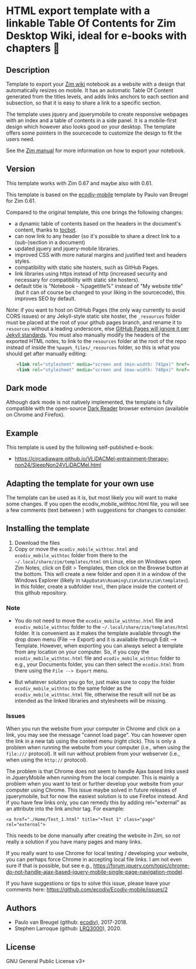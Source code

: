 HTML export template with a linkable Table Of Contents for Zim Desktop Wiki, ideal for e-books with chapters 📖
===============================================================================================================

## Description
Template to export your [Zim wiki](http://www.zim-wiki.org/) notebook as a website with a design that automatically resizes on mobile. It has an automatic Table Of Content generated from the titles levels, and adds links anchors to each section and subsection, so that it is easy to share a link to a specific section.

The template uses jquery and jquerymobile to create responsive webpages with an index and a table of contents in a side panel. It is a mobile-first design which however also looks good on your desktop. The template offers some pointers in the sourcecode to customize the design to fit the users need.

See the [Zim manual](http://zim-wiki.org/manual/Help/Export.html) for more information on how to export your notebook. 

## Version
This template works with Zim 0.67 and maybe also with 0.61.

This template is based on the [ecodiv-mobile](https://github.com/ecodiv/ZIM-templates/tree/master/Ecodiv-mobile) template by Paulo van Breugel for Zim 0.61.

Compared to the original template, this one brings the following changes:
* a dynamic table of contents based on the headers in the document's content, thanks to [tocbot](https://tscanlin.github.io/tocbot/).
* can now link to any header (so it's possible to share a direct link to a (sub-)section in a document)
* updated jquery and jquery-mobile libraries.
* improved CSS with more natural margins and justified text and headers styles.
* compatibility with static site hosters, such as GitHub Pages.
* link libraries using https instead of http (increased security and necessary for compatibility with static site hosters).
* default title is "Notebook - %pagetitle%" instead of "My website title" (but it can of course be changed to your liking in the sourcecode), this improves SEO by default.

Note: if you want to host on GitHub Pages (the only way currently to avoid CORS issues) or any Jekyll-style static site hoster, the `_resources` folder must be placed at the root of your github pages branch, and rename it to `resources` without a leading underscore, else [GitHub Pages will ignore it per Jekyll standards](https://help.github.com/en/github/working-with-github-pages/about-github-pages-and-jekyll). You must also manually modify the headers of the exported HTML notes, to link to the `resources` folder at the root of the repo instead of inside the `%page%_files/_resources` folder, so this is what you should get after manually editing:

```html
    <link rel="stylesheet" media="screen and (min-width: 741px)" href=./resources/style.css>
    <link rel="stylesheet" media="screen and (max-width: 740px)" href=./resources/style_mobile.css>
```

## Dark mode

Although dark mode is not natively implemented, the template is fully compatible with the open-source [Dark Reader](https://github.com/darkreader/darkreader) browser extension (available on Chrome and Firefox).

## Example
This template is used by the following self-published e-book:
* https://circadiaware.github.io/VLiDACMel-entrainment-therapy-non24/SleepNon24VLiDACMel.html

## Adapting the template for your own use
The template can be used as it is, but most likely you will want to make some changes. If you open the ecodiv_mobile_withtoc.html file, you will see a few comments (text between <!--  -->) with suggestions for changes to consider.

## Installing the template

1. Download the files 
2. Copy or move the `ecodiv_mobile_withtoc.html` and `ecodiv_mobile_withtoc` folder from there to the `~/.local/share/zim/templates/html` on Linux, else on Windows open Zim Notes, click on Edit > Templates, then click on the Browse button at the bottom. This will create a new folder and open it in a window of the Windows Explorer (likely in `%AppData%\Roaming\zim\data\zim\templates`). In this folder, create a subfolder `html`, then place inside the content of this github repository.

### Note
* You do not need to move the `ecodiv_mobile_withtoc.html` file and `ecodiv_mobile_withtoc` folder to the `~/.local/share/zim/templates/html` folder. It is convenient as it makes the template available through the drop down menu (File --> Export) and it is available through Edit --> Template. However, when exporting you can always select a template from any location on your computer. So, if you copy the `ecodiv_mobile_withtoc.html` file and `ecodiv_mobile_withtoc` folder to e.g., your Documents folder, you can then select the `ecodiv.html` from there using the `File --> Export` menu.

* But whatever solution you go for, just make sure to copy the folder `ecodiv_mobile_withtoc` to the same folder as the `ecodiv_mobile_withtoc.html` file, otherwise the result will not be as intended as the linked libraries and stylesheets will be missing.

### Issues
When you run the website from your computer in Chrome and click on a link, you may see the message "cannot load page". You can however open the link in a new tab using the context menu (right click). This is only a problem when running the website from your computer (i.e., when using the `file:///` protocol). It will run without problem from your webserver (i.e., when using the `http://` protocol).

The problem is that Chrome does not seem to handle Ajax based links used in JqueryMobile when running from the local computer. This is mainly a problem when you want to test or further develop your website from your computer using Chrome. 
This issue maybe solved in future releases of jquerymobile, but for now the easiest solution is to use Firefox instead. And if you have few links only, you can remedy this by adding rel="external" as an attribute into the link anchor tag. For example:

```<a href="./Home/Test_1.html" title="+Test 1" class="page" rel="external">```

This needs to be done manually after creating the website in Zim, so not really a solution if you have many pages and many links.

If you really want to use Chrome for local testing / developing your website, you can perhaps force Chrome in accepting local file links. I am not even sure if that is possible, but see e.g., https://forum.jquery.com/topic/chrome-do-not-handle-ajax-based-jquery-mobile-single-page-navigation-model.

If you have suggestions or tips to solve this issue, please leave your comments here: https://github.com/ecodiv/Ecodiv-mobile/issues/2

## Authors

* Paulo van Breugel (github: [ecodiv](https://github.com/ecodiv)), 2017-2018.
* Stephen Larroque (github: [LRQ3000](https://github.com/lrq3000)), 2020.

## License

GNU General Public License v3+

